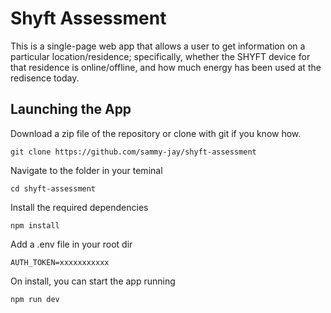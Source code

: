 # Shyft Assessment

This is a single-page web app that allows a user to get information on a particular location/residence; specifically, whether the SHYFT device for that residence is online/offline, and how much energy has been used at the redisence today.

## Launching the App

Download a zip file of the repository or clone with git if you know how.

```
git clone https://github.com/sammy-jay/shyft-assessment
```

Navigate to the folder in your teminal

```
cd shyft-assessment
```

Install the required dependencies

```
npm install
```

Add a .env file in your root dir

```
AUTH_TOKEN=xxxxxxxxxxx
```

On install, you can start the app running

```
npm run dev
```

